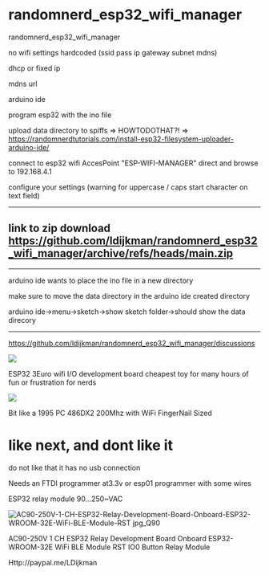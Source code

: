 # randomnerd_esp32_wifi_manager
randomnerd_esp32_wifi_manager

no wifi settings hardcoded  (ssid pass ip gateway subnet mdns)

dhcp or fixed ip 

mdns url

arduino ide

program esp32 with the ino file

upload data directory to spiffs => HOWTODOTHAT?! => https://randomnerdtutorials.com/install-esp32-filesystem-uploader-arduino-ide/

connect to esp32 wifi AccesPoint "ESP-WIFI-MANAGER" direct and browse to 192.168.4.1

configure your settings  (warning for uppercase / caps start character on text field)

---
## link to zip download https://github.com/ldijkman/randomnerd_esp32_wifi_manager/archive/refs/heads/main.zip

---

arduino ide wants to place the ino file in a new directory

make sure to move the data directory in the arduino ide created directory

arduino ide->menu->sketch->show sketch folder->should show the data direcory

---

https://github.com/ldijkman/randomnerd_esp32_wifi_manager/discussions

<img src="https://github.com/ldijkman/randomnerd_esp32_wifi_manager/blob/main/Screenshot_20220103-185651_Chrome.jpg">

ESP32 3Euro wifi I/O development board cheapest toy for many hours of fun or frustration for nerds

<img src="https://github.com/ldijkman/randomnerd_esp32_wifi_manager/blob/main/1a797308-f351-432d-aa6e-2dd87f9fd5ff.jpeg">

Bit like a 1995 PC 486DX2 200Mhz with WiFi FingerNail Sized

# like next, and dont like it

do not like that it has no usb connection

Needs an FTDI programmer at3.3v or esp01 programmer with some wires



ESP32 relay module 90...250~VAC



![AC90-250V-1-CH-ESP32-Relay-Development-Board-Onboard-ESP32-WROOM-32E-WiFi-BLE-Module-RST jpg_Q90](https://user-images.githubusercontent.com/45427770/147869576-b0d2661a-d553-4a80-832f-896d3b2ce9ca.jpg)

AC90-250V 1 CH ESP32 Relay Development Board Onboard ESP32-WROOM-32E WiFi BLE Module RST IO0 Button Relay Module

Http://paypal.me/LDijkman
